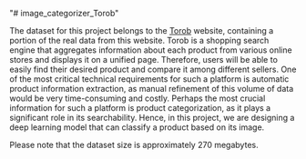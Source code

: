 "# image_categorizer_Torob" 

The dataset for this project belongs to the <a href="https://torob.com/" target="_blank">Torob</a> website, containing a portion of the real data from this website. Torob is a shopping search engine that aggregates information about each product from various online stores and displays it on a unified page. Therefore, users will be able to easily find their desired product and compare it among different sellers. One of the most critical technical requirements for such a platform is automatic product information extraction, as manual refinement of this volume of data would be very time-consuming and costly. Perhaps the most crucial information for such a platform is product categorization, as it plays a significant role in its searchability. Hence, in this project, we are designing a deep learning model that can classify a product based on its image.

Please note that the dataset size is approximately 270 megabytes.
